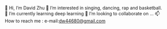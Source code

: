 👋 Hi, I’m David Zhu
👀 I’m interested in singing, dancing, rap and basketball.
🌱 I’m currently learning deep learning
💞️ I’m looking to collaborate on ...
📫 How to reach me : e-mail:dw44680@gmail.com
